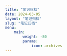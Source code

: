 ```yaml
---
title: "笔记归档"
date: 2024-03-05
layout: "笔记归档"
slug: "笔记归档"
menu:
    main:
        weight: -80
        params: 
            icon: archives
---
```

